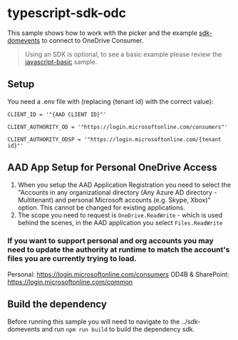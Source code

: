 # typescript-sdk-odc

This sample shows how to work with the picker and the example [sdk-domevents](../sdk-domevents/readme.md) to connect to OneDrive Consumer.

> Using an SDK is optional, to see a basic example please review the [javascript-basic](../javascript-basic/readme.md) sample.

## Setup

You need a .env file with (replacing {tenant id} with the correct value):

```
CLIENT_ID = '"{AAD CLIENT ID}"'

CLIENT_AUTHORITY_OD = '"https://login.microsoftonline.com/consumers"'

CLIENT_AUTHORITY_ODSP = '"https://login.microsoftonline.com/{tenant id}"'
```

## AAD App Setup for Personal OneDrive Access

1. When you setup the AAD Application Registration you need to select the "Accounts in any organizational directory (Any Azure AD directory - Multitenant) and personal Microsoft accounts (e.g. Skype, Xbox)" option. This cannot be changed for existing applications.
2. The scope you need to request is `OneDrive.ReadWrite` - which is used behind the scenes, in the AAD application you select `Files.ReadWrite`


### If you want to support personal and org accounts you may need to update the authority at runtime to match the account's files you are currently trying to load.

Personal: https://login.microsoftonline.com/consumers
OD4B & SharePoint: https://login.microsoftonline.com/common

## Build the dependency

Before running this sample you will need to navigate to the ../sdk-domevents and run `npm run build` to build the dependency sdk.

